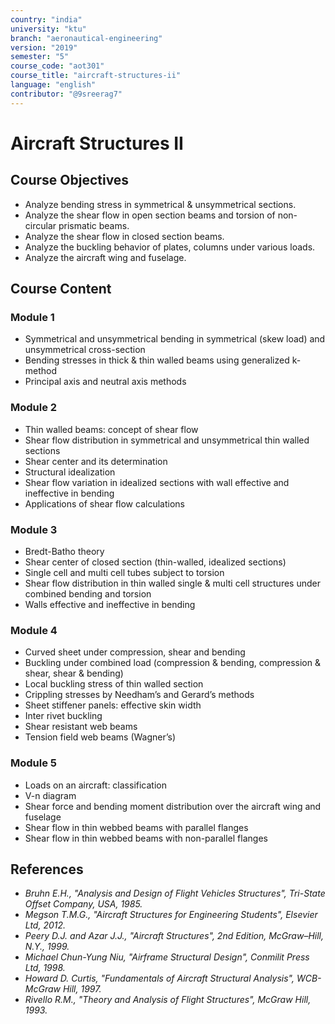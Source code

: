 ```yaml
---
country: "india"
university: "ktu"
branch: "aeronautical-engineering"
version: "2019"
semester: "5"
course_code: "aot301"
course_title: "aircraft-structures-ii"
language: "english"
contributor: "@9sreerag7"
---
```


# Aircraft Structures II

## Course Objectives

- Analyze bending stress in symmetrical & unsymmetrical sections.
- Analyze the shear flow in open section beams and torsion of non-circular prismatic beams.
- Analyze the shear flow in closed section beams.
- Analyze the buckling behavior of plates, columns under various loads.
- Analyze the aircraft wing and fuselage.

## Course Content

### Module 1

- Symmetrical and unsymmetrical bending in symmetrical (skew load) and unsymmetrical cross-section
- Bending stresses in thick & thin walled beams using generalized k-method
- Principal axis and neutral axis methods

### Module 2

- Thin walled beams: concept of shear flow
- Shear flow distribution in symmetrical and unsymmetrical thin walled sections
- Shear center and its determination
- Structural idealization
- Shear flow variation in idealized sections with wall effective and ineffective in bending
- Applications of shear flow calculations

### Module 3

- Bredt-Batho theory
- Shear center of closed section (thin-walled, idealized sections)
- Single cell and multi cell tubes subject to torsion
- Shear flow distribution in thin walled single & multi cell structures under combined bending and torsion
- Walls effective and ineffective in bending

### Module 4

- Curved sheet under compression, shear and bending
- Buckling under combined load (compression & bending, compression & shear, shear & bending)
- Local buckling stress of thin walled section
- Crippling stresses by Needham’s and Gerard’s methods
- Sheet stiffener panels: effective skin width
- Inter rivet buckling
- Shear resistant web beams
- Tension field web beams (Wagner’s)

### Module 5

- Loads on an aircraft: classification
- V-n diagram
- Shear force and bending moment distribution over the aircraft wing and fuselage
- Shear flow in thin webbed beams with parallel flanges
- Shear flow in thin webbed beams with non-parallel flanges

## References

- *Bruhn E.H., "Analysis and Design of Flight Vehicles Structures", Tri-State Offset Company, USA, 1985.*
- *Megson T.M.G., "Aircraft Structures for Engineering Students", Elsevier Ltd, 2012.*
- *Peery D.J. and Azar J.J., "Aircraft Structures", 2nd Edition, McGraw–Hill, N.Y., 1999.*
- *Michael Chun-Yung Niu, "Airframe Structural Design", Conmilit Press Ltd, 1998.*
- *Howard D. Curtis, "Fundamentals of Aircraft Structural Analysis", WCB-McGraw Hill, 1997.*
- *Rivello R.M., "Theory and Analysis of Flight Structures", McGraw Hill, 1993.*

